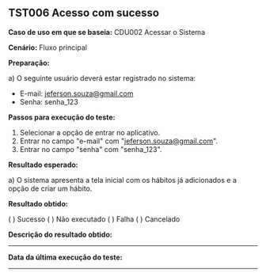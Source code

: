 ## TST006 Acesso com sucesso

**Caso de uso em que se baseia:** CDU002 Acessar o Sistema 

**Cenário:** Fluxo principal

**Preparação:** 

a) O seguinte usuário deverá estar registrado no sistema:

* E-mail: jeferson.souza@gmail.com
* Senha: senha_123

**Passos para execução do teste:**

1. Selecionar a opção de entrar no aplicativo.
2. Entrar no campo "e-mail" com "jeferson.souza@gmail.com".
3. Entrar no campo "senha" com "senha_123".

**Resultado esperado:**

a) O sistema apresenta a tela inicial com os hábitos já adicionados e a opção de criar um hábito.

**Resultado obtido:**

( ) Sucesso
( ) Não executado
( ) Falha
( ) Cancelado

**Descrição do resultado obtido:**
___

**Data da última execução do teste:**
___